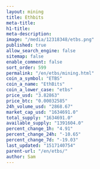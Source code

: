 ```yaml
---
layout: mining
title: Ethbits
meta-title: 
h1-title: 
meta-description: 
image: "/media/12318348/etbs.png"
published: true
allow_search_engine: false
sitemap: false
enable_comment: false
sort_order: 599
permalink: "/en/etbs/mining.html"
coin_a_symbol: "ETBS"
coin_a_name: "EthBits"
coin_a_lower_case: "etbs"
price_usd: "3.82863"
price_btc: "0.00032585"
24h_volume_usd: "2868.67"
market_cap_usd: "1634691.0"
total_supply: "1634691.0"
available_supply: "1391604.0"
percent_change_1h: "4.91"
percent_change_24h: "-10.65"
percent_change_7d: "-19.03"
last_updated: "1517140754"
parent-url: "/en/etbs/"
author: Sam
---
```


